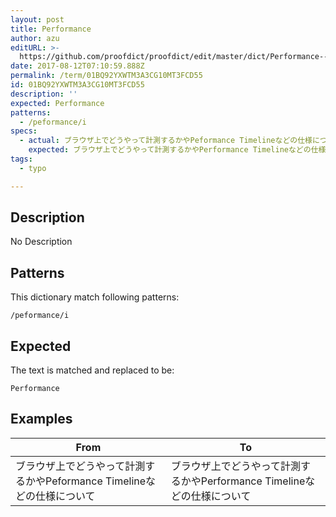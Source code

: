 ```yaml
---
layout: post
title: Performance
author: azu
editURL: >-
  https://github.com/proofdict/proofdict/edit/master/dict/Performance--01BQ92YXWTM3A3CG10MT3FCD55.yml
date: 2017-08-12T07:10:59.888Z
permalink: /term/01BQ92YXWTM3A3CG10MT3FCD55
id: 01BQ92YXWTM3A3CG10MT3FCD55
description: ''
expected: Performance
patterns:
  - /peformance/i
specs:
  - actual: ブラウザ上でどうやって計測するかやPeformance Timelineなどの仕様について
    expected: ブラウザ上でどうやって計測するかやPerformance Timelineなどの仕様について
tags:
  - typo

---
```


## Description

No Description 

## Patterns

This dictionary match following patterns:

    /peformance/i

## Expected

The text is matched and replaced to be:

    Performance

## Examples

| From                                          | To                                             |
| --------------------------------------------- | ---------------------------------------------- |
| ブラウザ上でどうやって計測するかやPeformance Timelineなどの仕様について | ブラウザ上でどうやって計測するかやPerformance Timelineなどの仕様について |
